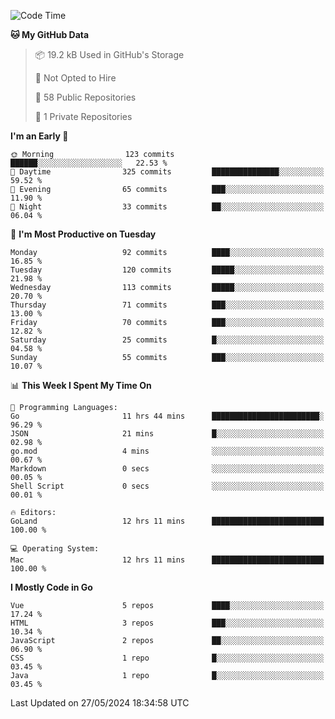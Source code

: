 <!--START_SECTION:waka-->
![Code Time](http://img.shields.io/badge/Code%20Time-1%2C109%20hrs%2033%20mins-blue)

**🐱 My GitHub Data** 

> 📦 19.2 kB Used in GitHub's Storage 
 > 
> 🚫 Not Opted to Hire
 > 
> 📜 58 Public Repositories 
 > 
> 🔑 1 Private Repositories 
 > 
**I'm an Early 🐤** 

```text
🌞 Morning                123 commits         ██████░░░░░░░░░░░░░░░░░░░   22.53 % 
🌆 Daytime                325 commits         ███████████████░░░░░░░░░░   59.52 % 
🌃 Evening                65 commits          ███░░░░░░░░░░░░░░░░░░░░░░   11.90 % 
🌙 Night                  33 commits          ██░░░░░░░░░░░░░░░░░░░░░░░   06.04 % 
```
📅 **I'm Most Productive on Tuesday** 

```text
Monday                   92 commits          ████░░░░░░░░░░░░░░░░░░░░░   16.85 % 
Tuesday                  120 commits         █████░░░░░░░░░░░░░░░░░░░░   21.98 % 
Wednesday                113 commits         █████░░░░░░░░░░░░░░░░░░░░   20.70 % 
Thursday                 71 commits          ███░░░░░░░░░░░░░░░░░░░░░░   13.00 % 
Friday                   70 commits          ███░░░░░░░░░░░░░░░░░░░░░░   12.82 % 
Saturday                 25 commits          █░░░░░░░░░░░░░░░░░░░░░░░░   04.58 % 
Sunday                   55 commits          ███░░░░░░░░░░░░░░░░░░░░░░   10.07 % 
```


📊 **This Week I Spent My Time On** 

```text
💬 Programming Languages: 
Go                       11 hrs 44 mins      ████████████████████████░   96.29 % 
JSON                     21 mins             █░░░░░░░░░░░░░░░░░░░░░░░░   02.98 % 
go.mod                   4 mins              ░░░░░░░░░░░░░░░░░░░░░░░░░   00.67 % 
Markdown                 0 secs              ░░░░░░░░░░░░░░░░░░░░░░░░░   00.05 % 
Shell Script             0 secs              ░░░░░░░░░░░░░░░░░░░░░░░░░   00.01 % 

🔥 Editors: 
GoLand                   12 hrs 11 mins      █████████████████████████   100.00 % 

💻 Operating System: 
Mac                      12 hrs 11 mins      █████████████████████████   100.00 % 
```

**I Mostly Code in Go** 

```text
Vue                      5 repos             ████░░░░░░░░░░░░░░░░░░░░░   17.24 % 
HTML                     3 repos             ███░░░░░░░░░░░░░░░░░░░░░░   10.34 % 
JavaScript               2 repos             ██░░░░░░░░░░░░░░░░░░░░░░░   06.90 % 
CSS                      1 repo              █░░░░░░░░░░░░░░░░░░░░░░░░   03.45 % 
Java                     1 repo              █░░░░░░░░░░░░░░░░░░░░░░░░   03.45 % 
```




 Last Updated on 27/05/2024 18:34:58 UTC
<!--END_SECTION:waka-->
